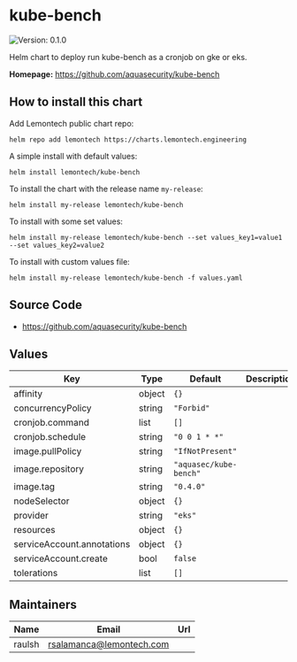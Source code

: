 # kube-bench

![Version: 0.1.0](https://img.shields.io/badge/Version-0.1.0-informational?style=flat-square)

Helm chart to deploy run kube-bench as a cronjob on gke or eks.

**Homepage:** <https://github.com/aquasecurity/kube-bench>

## How to install this chart

Add Lemontech public chart repo:

```console
helm repo add lemontech https://charts.lemontech.engineering
```

A simple install with default values:

```console
helm install lemontech/kube-bench
```

To install the chart with the release name `my-release`:

```console
helm install my-release lemontech/kube-bench
```

To install with some set values:

```console
helm install my-release lemontech/kube-bench --set values_key1=value1 --set values_key2=value2
```

To install with custom values file:

```console
helm install my-release lemontech/kube-bench -f values.yaml
```

## Source Code

* <https://github.com/aquasecurity/kube-bench>

## Values

| Key | Type | Default | Description |
|-----|------|---------|-------------|
| affinity | object | `{}` |  |
| concurrencyPolicy | string | `"Forbid"` |  |
| cronjob.command | list | `[]` |  |
| cronjob.schedule | string | `"0 0 1 * *"` |  |
| image.pullPolicy | string | `"IfNotPresent"` |  |
| image.repository | string | `"aquasec/kube-bench"` |  |
| image.tag | string | `"0.4.0"` |  |
| nodeSelector | object | `{}` |  |
| provider | string | `"eks"` |  |
| resources | object | `{}` |  |
| serviceAccount.annotations | object | `{}` |  |
| serviceAccount.create | bool | `false` |  |
| tolerations | list | `[]` |  |

## Maintainers

| Name | Email | Url |
| ---- | ------ | --- |
| raulsh | <rsalamanca@lemontech.com> |  |
